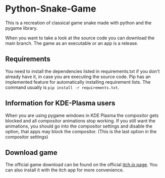 # Python-Snake-Game
This is a recreation of classical game snake made with python and the pygame library.

When you want to take a look at the source code you can download the main branch. The game as an executable or an app is a release.

## Requirements
You need to install the dependencies listed in requirements.txt if you don't already have it, in case you are executing the source code.
Pip has an implemented feature for automatically installing requirement lists. The command usually is `pip install -r requirements.txt`.

## Information for KDE-Plasma users
When you are using pygame windows in KDE Plasma the compositor gets blocked and all compositor animations stop working. If you still want the animations, you should go into the compositor settings and disable the option, that apps may block the compositor. (This is the last option in the compositor settings)

## Download game
The official game download can be found on the official [itch.io page](https://alpha-craft.itch.io/pysnake). You can also install it with the itch app for more convenience.
